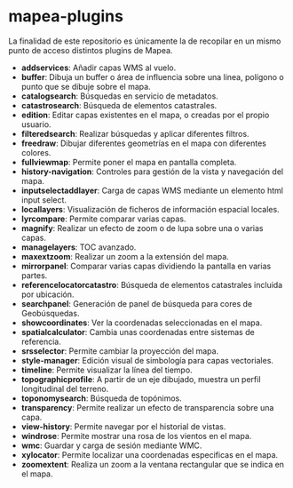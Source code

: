 # mapea-plugins
La finalidad de este repositorio es únicamente la de recopilar en un mismo punto de acceso distintos plugins de Mapea. 

* **addservices**: Añadir capas WMS al vuelo.
* **buffer**: Dibuja un buffer o área de influencia sobre una linea, polígono o punto que se dibuje sobre el mapa.
* **catalogsearch**: Búsquedas en servicio de metadatos.
* **catastrosearch**: Búsqueda de elementos catastrales.
* **edition**: Editar capas existentes en el mapa, o creadas por el propio usuario.
* **filteredsearch**: Realizar búsquedas y aplicar diferentes filtros.
* **freedraw**: Dibujar diferentes geometrías en el mapa con diferentes colores.
* **fullviewmap**: Permite poner el mapa en pantalla completa.
* **history-navigation**: Controles para gestión de la vista y navegación del mapa.
* **inputselectaddlayer**: Carga de capas WMS mediante un elemento html input select.
* **locallayers**: Visualización de ficheros de información espacial locales.
* **lyrcompare**: Permite comparar varias capas.
* **magnify**: Realizar un efecto de zoom o de lupa sobre una o varias capas.
* **managelayers**: TOC avanzado.
* **maxextzoom**: Realizar un zoom a la extensión del mapa.
* **mirrorpanel**: Comparar varias capas dividiendo la pantalla en varias partes.
* **referencelocatorcatastro**: Búsqueda de elementos catastrales incluida por ubicación.
* **searchpanel**: Generación de panel de búsqueda para cores de Geobúsquedas.
* **showcoordinates**: Ver la coordenadas seleccionadas en el mapa.
* **spatialcalculator**: Cambia unas coordenadas entre sistemas de referencia.
* **srsselector**: Permite cambiar la proyección del mapa.
* **style-manager**: Edición visual de simbología para capas vectoriales.
* **timeline**: Permite visualizar la línea del tiempo.
* **topographicprofile**: A partir de un eje dibujado, muestra un perfil longitudinal del terreno.
* **toponomysearch**: Búsqueda de topónimos.
* **transparency**: Permite realizar un efecto de transparencia sobre una capa.
* **view-history**: Permite navegar por el historial de vistas.
* **windrose**: Permite mostrar una rosa de los vientos en el mapa.
* **wmc**: Guardar y carga de sesión mediante WMC.
* **xylocator**: Permite localizar una coordenadas especificas en el mapa.
* **zoomextent**: Realiza un zoom a la ventana rectangular que se indica en el mapa.
